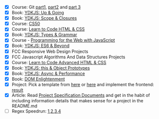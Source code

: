 - [x] Course: Git [part1][git1], [part2][git2] and [part 3][git3]
- [x] Book: [YDKJS: Up & Going][ydkjs]
- [x] Book: [YDKJS: Scope & Closures][ydkjs]
- [x] Course: [CS50][cs50]
- [x] Course: [Learn to Code HTML & CSS][shay]
- [x] Book: [YDKJS: Types & Grammar][ydkjs]
- [x] Course - [Programming for the Web with JavaScript][penn-web]
- [x] Book: [YDKJS: ES6 & Beyond][ydkjs]
- [x] FCC Responsive Web Design Projects
- [x] FCC Javascript Algorithms And Data Structures Projects
- [x] Course: [Learn to Code Advanced HTML & CSS][shay]
- [x] Book: [YDKJS: this & Object Prototypes][ydkjs]
- [x] Book: [YDKJS: Async & Performance][ydkjs]
- [x] Book: [DOM Enlightenment][dom]
- [x] Project: Pick a template from [here][temps1] or [here][temps2] and implement the frontend: [result][proj1]
- [x] Article: Read [Project Specification Documents][docs] and get in the habit of including information details that makes sense for a project in the README.md
- [ ] Regex Speedrun: [1][regex1],[2][regex2],[3][regex3],[4][regex4]

[git1]: https://medium.com/@francesco.agnoletto/how-to-not-f-up-your-local-files-with-git-part-1-e0756c88fd3c
[git2]: https://medium.com/@francesco.agnoletto/how-to-not-f-up-your-local-files-with-git-part-2-fc4e243be0
[git3]: https://medium.com/chingu/how-to-not-f-up-your-local-files-with-git-part-3-bf03b27b6e64
[ydkjs]: https://github.com/getify/You-Dont-Know-JS
[cs50]: https://www.edx.org/course/introduction-computer-science-harvardx-cs50x
[penn-web]: https://www.edx.org/course/programming-web-javascript-pennx-sd4x
[shay]: http://learn.shayhowe.com/html-css/
[dom]: http://domenlightenment.com/
[allonge]: https://leanpub.com/javascriptallongesix
[100css]: https://100dayscss.com/
[temps1]: https://freebiesbug.com/psd-freebies/website-template/
[temps2]: http://www.free-css.com/free-css-templates
[todd]: https://github.com/toddmotto/public-apis
[proj1]: https://github.com/miku86/template-resume
[docs]: http://www.pixelearth.net/pages/project-specification
[alg]: https://www.edx.org/course/college-algebra-problem-solving-asux-mat117x
[calc]: https://www.edx.org/course/precalculus-asux-mat170x
[regex1]: https://regexone.com/
[regex2]: https://www.youtube.com/playlist?list=PLfdtiltiRHWGRPyPMGuLPWuiWgEI9Kp1w
[regex3]: http://regexr.com/
[regex4]: https://regex-classroom.herokuapp.com/map
[hackerrank]: https://www.hackerrank.com/chingu-challenge-9-javascript-prep
